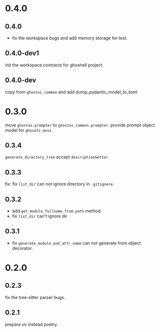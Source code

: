 # 0.4.0

## 0.4.0

* fix the workspace bugs and add memory storage for test. 

## 0.4.0-dev1

init the workspace contracts for ghoshell project.

## 0.4.0-dev

copy from `ghostos_common` and add dump_pydantic_model_to_toml

# 0.3.0

move `ghostos.prompter` to `ghostos_common.prompter`.
provide prompt object model for `ghosots_moss`.

## 0.3.4

`generate_directory_tree` accept `descriptionGetter`

## 0.3.3

fix: fix `list_dir` can not ignore directory in `.gitignore`.

## 0.3.2

* add `get_module_fullname_from_path` method.
* fix `list_dir` can't ignore dir

## 0.3.1

* fix `generate_module_and_attr_name` can not generate from object decorator.

# 0.2.0

## 0.2.3

fix the tree-sitter parser bugs.

## 0.2.1

prepare uv instead poetry.